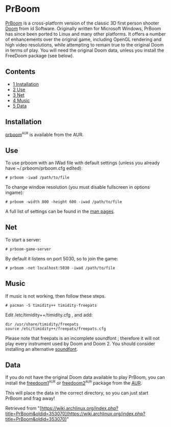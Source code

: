 # PrBoom

[PrBoom](http://prboom.sourceforge.net/) is a cross-platform version of the classic 3D first person shooter [Doom](https://en.wikipedia.org/wiki/Doom_(video_game) "wikipedia:Doom (video game)") from id Software. Originally written for Microsoft Windows, PrBoom has since been ported to Linux and many other platforms. It offers a number of enhancements over the original game, including OpenGL rendering and high video resolutions, while attempting to remain true to the original Doom in terms of play. You will need the original Doom data, unless you install the FreeDoom package (see below).

## Contents

*   [1 Installation](#Installation)
*   [2 Use](#Use)
*   [3 Net](#Net)
*   [4 Music](#Music)
*   [5 Data](#Data)

## Installation

[prboom](https://aur.archlinux.org/packages/prboom/)<sup><small>AUR</small></sup> is available from the AUR.

## Use

To use prboom with an IWad file with default settings (unless you already have ~/.prboom/prboom.cfg edited):

```
# prboom -iwad /path/to/file

```

To change window resolution (you must disable fullscreen in options ingame):

```
# prboom -width 800 -height 600 -iwad /path/to/file 

```

A full list of settings can be found in the [man pages](http://pwet.fr/man/linux/jeux/prboom).

## Net

To start a server:

```
# prboom-game-server

```

By default it listens on port 5030, so to join the game:

```
# prboom -net localhost:5030 -iwad /path/to/file

```

## Music

If music is not working, then follow these steps.

```
# pacman -S timidity++ timidity-freepats

```

Edit /etc/timidity++/timidity.cfg , and add:

```
dir /usr/share/timidity/freepats
source /etc/timidity++/freepats/freepats.cfg

```

Please note that freepats is an incomplete soundfont ; therefore it will not play every instrument used by Doom and Doom 2\. You should consider installing an alternative [soundfont](/index.php/Timidity#SoundFonts "Timidity").

## Data

If you do not have the original Doom data available to play PrBoom, you can install the [freedoom1](https://aur.archlinux.org/packages/freedoom1/)<sup><small>AUR</small></sup> or [freedoom2](https://aur.archlinux.org/packages/freedoom2/)<sup><small>AUR</small></sup> package from the [AUR](/index.php/AUR "AUR").

This will place the data in the correct directory, so you can just start PrBoom and frag away!

Retrieved from "[https://wiki.archlinux.org/index.php?title=PrBoom&oldid=353070](https://wiki.archlinux.org/index.php?title=PrBoom&oldid=353070)"